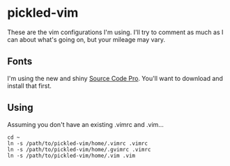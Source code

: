 # pickled-vim

These are the vim configurations I'm using. I'll try to comment as much as I can about what's going on, but your mileage may vary.

## Fonts

I'm using the new and shiny [Source Code Pro](http://sourceforge.net/projects/sourcecodepro.adobe/). You'll want to download and install that first.

## Using

Assuming you don't have an existing .vimrc and .vim...

    cd ~
    ln -s /path/to/pickled-vim/home/.vimrc .vimrc
    ln -s /path/to/pickled-vim/home/.gvimrc .vimrc
    ln -s /path/to/pickled-vim/home/.vim .vim

